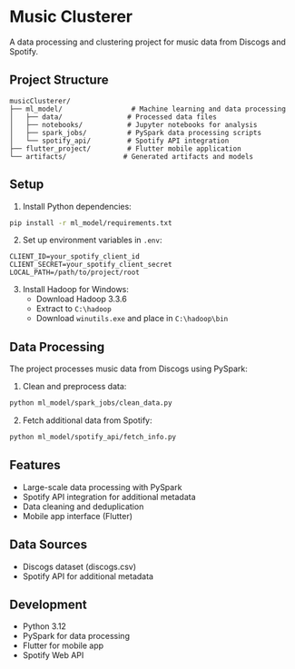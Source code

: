 # Music Clusterer

A data processing and clustering project for music data from Discogs and Spotify.

## Project Structure

```
musicClusterer/
├── ml_model/                 # Machine learning and data processing
│   ├── data/                # Processed data files
│   ├── notebooks/           # Jupyter notebooks for analysis
│   ├── spark_jobs/          # PySpark data processing scripts
│   └── spotify_api/         # Spotify API integration
├── flutter_project/         # Flutter mobile application
└── artifacts/              # Generated artifacts and models
```

## Setup

1. Install Python dependencies:

```bash
pip install -r ml_model/requirements.txt
```

2. Set up environment variables in `.env`:

```
CLIENT_ID=your_spotify_client_id
CLIENT_SECRET=your_spotify_client_secret
LOCAL_PATH=/path/to/project/root
```

3. Install Hadoop for Windows:
   - Download Hadoop 3.3.6
   - Extract to `C:\hadoop`
   - Download `winutils.exe` and place in `C:\hadoop\bin`

## Data Processing

The project processes music data from Discogs using PySpark:

1. Clean and preprocess data:

```bash
python ml_model/spark_jobs/clean_data.py
```

2. Fetch additional data from Spotify:

```bash
python ml_model/spotify_api/fetch_info.py
```

## Features

- Large-scale data processing with PySpark
- Spotify API integration for additional metadata
- Data cleaning and deduplication
- Mobile app interface (Flutter)

## Data Sources

- Discogs dataset (discogs.csv)
- Spotify API for additional metadata

## Development

- Python 3.12
- PySpark for data processing
- Flutter for mobile app
- Spotify Web API
